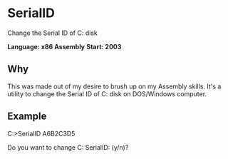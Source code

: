 # SerialID
Change the Serial ID of C: disk

**Language: x86 Assembly**
**Start: 2003**

## Why
This was made out of my desire to brush up on my Assembly skills. It's a utility to change the Serial ID of C: disk on DOS/Windows computer.

## Example

C:\>SerialID A6B2C3D5

Do you want to change C: SerialID: (y/n)?

